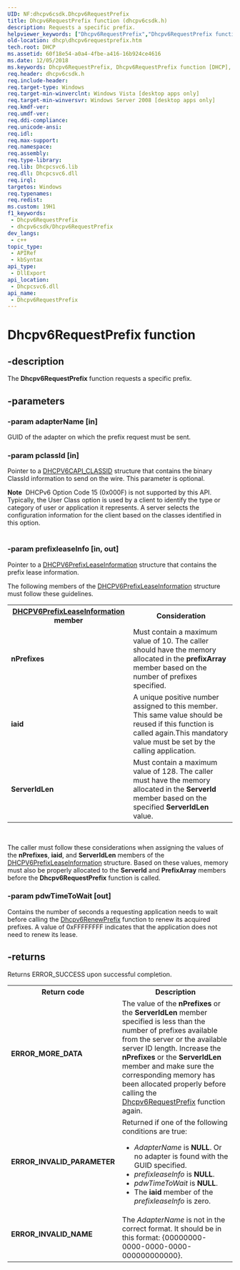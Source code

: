 ```yaml
---
UID: NF:dhcpv6csdk.Dhcpv6RequestPrefix
title: Dhcpv6RequestPrefix function (dhcpv6csdk.h)
description: Requests a specific prefix.
helpviewer_keywords: ["Dhcpv6RequestPrefix","Dhcpv6RequestPrefix function [DHCP]","dhcp.dhcpv6requestprefix","dhcpv6csdk/Dhcpv6RequestPrefix"]
old-location: dhcp\dhcpv6requestprefix.htm
tech.root: DHCP
ms.assetid: 60f18e54-a0a4-4fbe-a416-16b924ce4616
ms.date: 12/05/2018
ms.keywords: Dhcpv6RequestPrefix, Dhcpv6RequestPrefix function [DHCP], dhcp.dhcpv6requestprefix, dhcpv6csdk/Dhcpv6RequestPrefix
req.header: dhcpv6csdk.h
req.include-header: 
req.target-type: Windows
req.target-min-winverclnt: Windows Vista [desktop apps only]
req.target-min-winversvr: Windows Server 2008 [desktop apps only]
req.kmdf-ver: 
req.umdf-ver: 
req.ddi-compliance: 
req.unicode-ansi: 
req.idl: 
req.max-support: 
req.namespace: 
req.assembly: 
req.type-library: 
req.lib: Dhcpcsvc6.lib
req.dll: Dhcpcsvc6.dll
req.irql: 
targetos: Windows
req.typenames: 
req.redist: 
ms.custom: 19H1
f1_keywords:
 - Dhcpv6RequestPrefix
 - dhcpv6csdk/Dhcpv6RequestPrefix
dev_langs:
 - c++
topic_type:
 - APIRef
 - kbSyntax
api_type:
 - DllExport
api_location:
 - Dhcpcsvc6.dll
api_name:
 - Dhcpv6RequestPrefix
---
```


# Dhcpv6RequestPrefix function


## -description

The <b>Dhcpv6RequestPrefix</b> function requests a specific prefix.

## -parameters

### -param adapterName [in]

GUID of the adapter on which the prefix request must be sent.

### -param pclassId [in]

Pointer to a <a href="/windows/desktop/api/dhcpv6csdk/ns-dhcpv6csdk-dhcpv6capi_classid">DHCPV6CAPI_CLASSID</a> structure that contains the binary ClassId information to  send on the wire. This parameter is optional.

<div class="alert"><b>Note</b>  DHCPv6 Option Code 15 (0x000F) is not supported by this API. Typically, the User Class option is used by a client to identify the type or category of user or application it represents. A server selects the configuration information for the client based on the classes identified in this option.</div>
<div> </div>

### -param prefixleaseInfo [in, out]

Pointer to a <a href="/windows/desktop/api/dhcpv6csdk/ns-dhcpv6csdk-dhcpv6prefixleaseinformation">DHCPV6PrefixLeaseInformation</a> structure that contains the prefix lease information.

The following members of the <a href="/windows/desktop/api/dhcpv6csdk/ns-dhcpv6csdk-dhcpv6prefixleaseinformation">DHCPV6PrefixLeaseInformation</a> structure must follow these guidelines.

<table>
<tr>
<th>
<a href="/windows/desktop/api/dhcpv6csdk/ns-dhcpv6csdk-dhcpv6prefixleaseinformation">DHCPV6PrefixLeaseInformation</a> member</th>
<th>Consideration</th>
</tr>
<tr>
<td><b>nPrefixes</b></td>
<td>Must contain a maximum value of 10. The caller should have the memory allocated in the   <b>prefixArray</b> member based on the number of prefixes specified.
 </td>
</tr>
<tr>
<td><b>iaid</b></td>
<td>A unique positive number assigned to this member. This same value should be reused if this function is called again.This mandatory value must be set by the calling application.

</td>
</tr>
<tr>
<td><b>ServerIdLen</b></td>
<td>Must contain a maximum value of 128. The caller must have the memory allocated in the <b>ServerId</b> member based on the specified <b>ServerIdLen</b> value.</td>
</tr>
</table>
 

The caller must follow these considerations when assigning the values of the <b>nPrefixes</b>,  <b>iaid</b>, and <b>ServerIdLen</b> members of the <a href="/windows/desktop/api/dhcpv6csdk/ns-dhcpv6csdk-dhcpv6prefixleaseinformation">DHCPV6PrefixLeaseInformation</a> structure.  Based on these values, memory must also be  properly allocated to the <b>ServerId</b> and <b>PrefixArray</b> members before the <b>Dhcpv6RequestPrefix</b> function is called.

### -param pdwTimeToWait [out]

Contains the number of seconds a requesting application needs to wait before calling the <a href="/previous-versions/windows/desktop/api/dhcpv6csdk/nf-dhcpv6csdk-dhcpv6renewprefix">Dhcpv6RenewPrefix</a> function to renew its acquired prefixes.  A value of 0xFFFFFFFF indicates that the application does not need to renew its lease.

## -returns

Returns ERROR_SUCCESS upon successful completion.

<table>
<tr>
<th>Return code</th>
<th>Description</th>
</tr>
<tr>
<td width="40%">
<dl>
<dt><b>ERROR_MORE_DATA</b></dt>
</dl>
</td>
<td width="60%">
The value of the <b>nPrefixes</b> or the <b>ServerIdLen</b> member specified is less than the number of prefixes available from the server or the available server ID length. Increase the <b>nPrefixes</b> or the <b>ServerIdLen</b> member  and make sure the corresponding memory has been allocated properly before calling the <a href="/previous-versions/windows/desktop/api/dhcpv6csdk/nf-dhcpv6csdk-dhcpv6requestprefix">Dhcpv6RequestPrefix</a> function again.


</td>
</tr>

<tr>
<td width="40%">
<dl>
<dt><b>ERROR_INVALID_PARAMETER</b></dt>
</dl>
</td>
<td width="60%">
Returned if one of the following conditions are true:

<ul>
<li><i>AdapterName</i> is <b>NULL</b>. Or no adapter is found with the GUID specified. </li>
<li><i>prefixleaseInfo</i> is <b>NULL</b>.</li>
<li><i>pdwTimeToWait</i> is <b>NULL</b>.</li>
<li>The <b>iaid</b> member of the <i>prefixleaseInfo</i> is zero.</li>
</ul>
</td>
</tr>


<tr>
<td width="40%">
<dl>
<dt><b>ERROR_INVALID_NAME</b></dt>
</dl>
</td>
<td width="60%">
The <i>AdapterName</i> is not in the correct format. It should be in this format: {00000000-0000-0000-0000-000000000000}.

</td>
</tr>

</table>